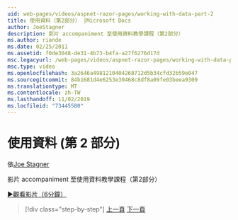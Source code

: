 ```yaml
---
uid: web-pages/videos/aspnet-razor-pages/working-with-data-part-2
title: 使用資料（第2部分） |Microsoft Docs
author: JoeStagner
description: 影片 accompaniment 至使用資料教學課程（第2部分）
ms.author: riande
ms.date: 02/25/2011
ms.assetid: f0de3048-de31-4b73-b4fa-a27f6276d17d
msc.legacyurl: /web-pages/videos/aspnet-razor-pages/working-with-data-part-2
msc.type: video
ms.openlocfilehash: 3a2646a4981210404268712d5b34cfd32b59e047
ms.sourcegitcommit: 84b1681d4e6253e30468c8df8a09fe03beea9309
ms.translationtype: MT
ms.contentlocale: zh-TW
ms.lasthandoff: 11/02/2019
ms.locfileid: "73445580"
---
```

# <a name="working-with-data-part-2"></a>使用資料 (第 2 部分)

依[Joe Stagner](https://github.com/JoeStagner)

影片 accompaniment 至使用資料教學課程（第2部分）

[&#9654;觀看影片（6分鐘）](https://channel9.msdn.com/Blogs/ASP-NET-Site-Videos/working-with-data-(part-2))

> [!div class="step-by-step"]
> [上一頁](working-with-data-part-1.md)
> [下一頁](displaying-data-in-a-grid.md)
